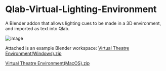 # Qlab-Virtual-Lighting-Environment
A Blender addon that allows lighting cues to be made in a 3D environment, and imported as text into Qlab.

![image](https://github.com/user-attachments/assets/f80ccac7-e8e4-457e-be21-c612ff3dd1ba)

Attached is an example Blender workspace: 
[Virtual Theatre Environment(Windows).zip](https://github.com/user-attachments/files/17723144/Virtual.Theatre.Environment.Windows.zip)

[Virtual Theatre Environment(MacOS).zip](https://github.com/user-attachments/files/17723145/Virtual.Theatre.Environment.MacOS.zip)
